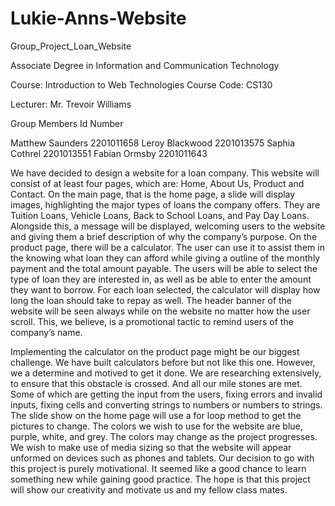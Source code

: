 # Lukie-Anns-Website
Group_Project_Loan_Website

Associate Degree in Information and Communication Technology

Course: Introduction to Web Technologies
Course Code: CS130	

Lecturer:
Mr. Trevoir Williams

Group Members	Id Number

Matthew Saunders	2201011658
Leroy Blackwood	2201013575
Saphia Cothrel	2201013551
Fabian Ormsby	2201011643

We have decided to design a website for a loan company.  This website will consist of at least four pages, which are: Home, About Us, Product and Contact. On the main page, that is the home page, a slide will display images, highlighting the major types of loans the company offers. They are Tuition Loans, Vehicle Loans, Back to School Loans, and Pay Day Loans.  Alongside this, a message will be displayed, welcoming users to the website and giving them a brief description of why the company’s purpose.  On the product page, there will be a calculator.  The user can use it to assist them in the knowing what loan they can afford while giving a outline of the monthly payment and the total amount payable. The users will be able to select the type of loan they are interested in, as well as be able to enter the amount they want to borrow. For each loan selected, the calculator will display how long the loan should take to repay as well.
The header banner of the website will be seen always while on the website no matter how the user scroll. This, we believe, is a promotional tactic to remind users of the company’s name.  

Implementing the calculator on the product page might be our biggest challenge. We have built calculators before but not like this one. However, we a determine and motived to get it done. We are researching extensively, to ensure that this obstacle is crossed. And all our mile stones are met. Some of which are getting the input from the users, fixing errors and invalid inputs, fixing cells and converting strings to numbers or numbers to strings. The slide show on the home page will use a for loop method to get the pictures to change. The colors we wish to use for the website are blue, purple, white, and grey. The colors may change as the project progresses. 
We wish to make use of media sizing so that the website will appear unformed on devices such as phones and tablets. Our decision to go with this project is purely motivational. It seemed like a good chance to learn something new while gaining good practice.  The hope is that this project will show our creativity and motivate us and my fellow class mates.

